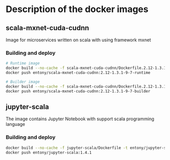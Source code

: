 # Description of the docker images

## scala-mxnet-cuda-cudnn
Image for microservices written on scala with using framework mxnet

### Building and deploy
```bash
# Runtime image
docker build --no-cache -f scala-mxnet-cuda-cudnn/Dockerfile.2.12-1.3.1-9-7-runtime -t entony/scala-mxnet-cuda-cudnn:2.12-1.3.1-9-7-runtime .
docker push entony/scala-mxnet-cuda-cudnn:2.12-1.3.1-9-7-runtime

# Builder image
docker build --no-cache -f scala-mxnet-cuda-cudnn/Dockerfile.2.12-1.3.1-9-7-builder -t entony/scala-mxnet-cuda-cudnn:2.12-1.3.1-9-7-builder .
docker push entony/scala-mxnet-cuda-cudnn:2.12-1.3.1-9-7-builder
```

## jupyter-scala
The image contains Jupyter Notebook with support scala programming language

### Building and deploy
```bash
docker build --no-cache -f jupyter-scala/Dockerfile -t entony/jupyter-scala:1.4.1 .
docker push entony/jupyter-scala:1.4.1
```
